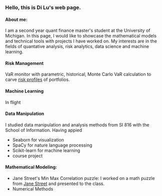 ### Hello, this is Di Lu's web page.


#### About me:

I am a second year quant finance master's student at the University of Michigan. In this page, I would like to showcase the mathematical models and technical tools with projects I have worked on. My interests are in the fields of quantative analysis, risk analytics, data science and machine learning.

#### Risk Management
VaR monitor with parametric, historical, Monte Carlo VaR calculation to carve [risk profiles](https://github.com/dlu-umich/RiskApp) of portfolios.

#### Machine Learning
In flight

#### Data Manipulation
I studied data manipulation and analysis methods from SI 816 with the School of Information. Having appied 
- Seaborn for visualization
- SpaCy for nature language processing
- Scikit-learn for machine learning
- course project

#### Mathematical Modeling:
 - Jane Street's Min Max Correlation puzzle:
 I worked on a math puzzle from [Jane Street](https://www.janestreet.com/puzzles/) and presented to the class.
 - Numerical Methods
 

